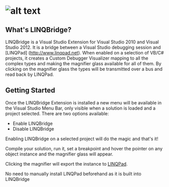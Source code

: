 ![alt text][logo]
==========
 
What's LINQBridge?
-----------------

LINQBridge is a Visual Studio Extension for Visual Studio 2010 and Visual Studio 2012.
It is a bridge between a Visual Studio debugging session and [LINQPad] (http://www.linqpad.net).
When enabled on a selection of VB/C# projects, it creates a Custom Debugger Visualizer 
mapping to all the complex types and making the magnifier glass 
available for all of them. By clicking on the magnifier glass the types will be transmitted over a
bus and read back by LINQPad.

## Getting Started

Once the LINQBridge Extension is installed a new menu will be available in the Visual Studio Menu Bar, only visible
when a solution is loaded and a project selected. There are two options available:

*  Enable LINQBridge
*  Disable LINQBridge

Enabling LINQBridge on a selected project will do the magic and that's it! 

Compile your solution, run it, set a breakpoint and hover the pointer
on any object instance and the magnifier glass will appear. 

Clicking the magnifier will export the instance to [LINQPad](http://www.linqpad.net). 

No need to manually install LINQPad beforehand as it is built into LINQBridge

[logo]: https://raw.github.com/nbasakuragi/LINQBridge/master/VSExtension/Resources/LINQBridgeLogo.png "LINQBridge"

